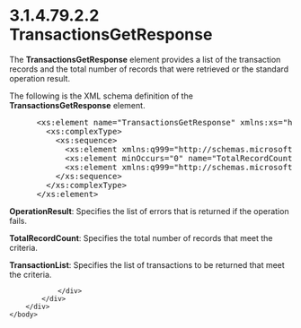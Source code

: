 <html dir="LTR" xmlns:mshelp="http://msdn.microsoft.com/mshelp" xmlns:ddue="http://ddue.schemas.microsoft.com/authoring/2003/5" xmlns:xlink="http://www.w3.org/1999/xlink" xmlns:tool="http://www.microsoft.com/tooltip">
    <head>
        <meta http-equiv="Content-Type" content="text/html; CHARSET=utf-8"></meta>
        <meta name="save" content="history"></meta>
        <title>3.1.4.79.2.2 TransactionsGetResponse</title>
        <xml>
            <mshelp:toctitle title="3.1.4.79.2.2 TransactionsGetResponse"></mshelp:toctitle>
            <mshelp:rltitle title="[MS-SSMDSWS-15]: TransactionsGetResponse"></mshelp:rltitle>
            <mshelp:keyword index="A" term="a2ac9f6e-3aca-4824-bca0-5578ce29fae5"></mshelp:keyword>
            <mshelp:attr name="DCSext.ContentType" value="open specification"></mshelp:attr>
            <mshelp:attr name="AssetID" value="a2ac9f6e-3aca-4824-bca0-5578ce29fae5"></mshelp:attr>
            <mshelp:attr name="TopicType" value="kbRef"></mshelp:attr>
            <mshelp:attr name="DCSext.Title" value="[MS-SSMDSWS-15]: TransactionsGetResponse" />
        </xml>
    </head>
    <body>
        <div id="header">
            <h1 class="heading">3.1.4.79.2.2 TransactionsGetResponse</h1>
        </div>
        <div id="mainSection">
            <div id="mainBody">
                <div id="allHistory" class="saveHistory"></div>
                <div id="sectionSection0" class="section" name="collapseableSection">
                    

<p>The <b>TransactionsGetResponse</b> element provides a list
of the transaction records and the total number of records that were retrieved
or the standard operation result.</p>

<p>The following is the XML schema definition of the <b>TransactionsGetResponse</b>
element.</p>

<dl>
<dd>
<div><pre> &lt;xs:element name=&quot;TransactionsGetResponse&quot; xmlns:xs=&quot;http://www.w3.org/2001/XMLSchema&quot;&gt;
   &lt;xs:complexType&gt;
     &lt;xs:sequence&gt;
       &lt;xs:element xmlns:q999=&quot;http://schemas.microsoft.com/sqlserver/masterdataservices/2009/09&quot; minOccurs=&quot;0&quot; name=&quot;OperationResult&quot; nillable=&quot;true&quot; type=&quot;q999:OperationResult&quot; /&gt;
       &lt;xs:element minOccurs=&quot;0&quot; name=&quot;TotalRecordCount&quot; type=&quot;xs:int&quot; /&gt;
       &lt;xs:element xmlns:q999=&quot;http://schemas.microsoft.com/sqlserver/masterdataservices/2009/09&quot; minOccurs=&quot;0&quot; name=&quot;TransactionList&quot; nillable=&quot;true&quot; type=&quot;q999:ArrayOfTransaction&quot; /&gt;
     &lt;/xs:sequence&gt;
   &lt;/xs:complexType&gt;
 &lt;/xs:element&gt;
</pre></div>
</dd></dl>

<p><b>OperationResult</b>: Specifies the list of errors
that is returned if the operation fails.</p>

<p><b>TotalRecordCount</b>: Specifies the total number
of records that meet the criteria.</p>

<p><b>TransactionList</b>: Specifies the list of
transactions to be returned that meet the criteria.</p>


                </div>
            </div>
        </div>
    </body>
</html>
